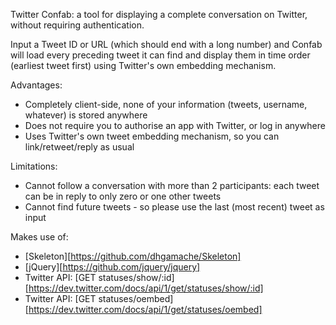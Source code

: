 Twitter Confab: a tool for displaying a complete conversation on Twitter,
without requiring authentication.

Input a Tweet ID or URL (which should end with a long number) and Confab will
load every preceding tweet it can find and display them in time order (earliest
tweet first) using Twitter's own embedding mechanism.

Advantages:

* Completely client-side, none of your information (tweets, username, whatever)
  is stored anywhere
* Does not require you to authorise an app with Twitter, or log in anywhere
* Uses Twitter's own tweet embedding mechanism, so you can link/retweet/reply
  as usual

Limitations:

* Cannot follow a conversation with more than 2 participants: each tweet can be
  in reply to only zero or one other tweets
* Cannot find future tweets - so please use the last (most recent) tweet as
  input

Makes use of:

* [Skeleton][https://github.com/dhgamache/Skeleton]
* [jQuery][https://github.com/jquery/jquery]
* Twitter API: [GET statuses/show/:id][https://dev.twitter.com/docs/api/1/get/statuses/show/:id]
* Twitter API: [GET statuses/oembed][https://dev.twitter.com/docs/api/1/get/statuses/oembed]

